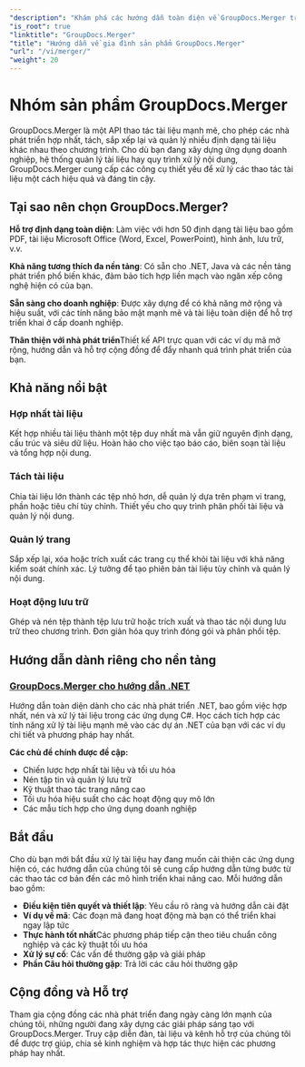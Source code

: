 ```yaml
---
"description": "Khám phá các hướng dẫn toàn diện về GroupDocs.Merger trên nhiều nền tảng khác nhau. Học cách gộp, tách và thao tác tài liệu theo chương trình với hướng dẫn từng bước và ví dụ thực tế."
"is_root": true
"linktitle": "GroupDocs.Merger"
"title": "Hướng dẫn về gia đình sản phẩm GroupDocs.Merger"
"url": "/vi/merger/"
"weight": 20
---
```


# Nhóm sản phẩm GroupDocs.Merger

GroupDocs.Merger là một API thao tác tài liệu mạnh mẽ, cho phép các nhà phát triển hợp nhất, tách, sắp xếp lại và quản lý nhiều định dạng tài liệu khác nhau theo chương trình. Cho dù bạn đang xây dựng ứng dụng doanh nghiệp, hệ thống quản lý tài liệu hay quy trình xử lý nội dung, GroupDocs.Merger cung cấp các công cụ thiết yếu để xử lý các thao tác tài liệu một cách hiệu quả và đáng tin cậy.

## Tại sao nên chọn GroupDocs.Merger?

**Hỗ trợ định dạng toàn diện**: Làm việc với hơn 50 định dạng tài liệu bao gồm PDF, tài liệu Microsoft Office (Word, Excel, PowerPoint), hình ảnh, lưu trữ, v.v.

**Khả năng tương thích đa nền tảng**: Có sẵn cho .NET, Java và các nền tảng phát triển phổ biến khác, đảm bảo tích hợp liền mạch vào ngăn xếp công nghệ hiện có của bạn.

**Sẵn sàng cho doanh nghiệp**: Được xây dựng để có khả năng mở rộng và hiệu suất, với các tính năng bảo mật mạnh mẽ và tài liệu toàn diện để hỗ trợ triển khai ở cấp doanh nghiệp.

**Thân thiện với nhà phát triển**Thiết kế API trực quan với các ví dụ mã mở rộng, hướng dẫn và hỗ trợ cộng đồng để đẩy nhanh quá trình phát triển của bạn.

## Khả năng nổi bật

### Hợp nhất tài liệu
Kết hợp nhiều tài liệu thành một tệp duy nhất mà vẫn giữ nguyên định dạng, cấu trúc và siêu dữ liệu. Hoàn hảo cho việc tạo báo cáo, biên soạn tài liệu và tổng hợp nội dung.

### Tách tài liệu
Chia tài liệu lớn thành các tệp nhỏ hơn, dễ quản lý dựa trên phạm vi trang, phần hoặc tiêu chí tùy chỉnh. Thiết yếu cho quy trình phân phối tài liệu và quản lý nội dung.

### Quản lý trang
Sắp xếp lại, xóa hoặc trích xuất các trang cụ thể khỏi tài liệu với khả năng kiểm soát chính xác. Lý tưởng để tạo phiên bản tài liệu tùy chỉnh và quản lý nội dung.

### Hoạt động lưu trữ
Ghép và nén tệp thành tệp lưu trữ hoặc trích xuất và thao tác nội dung lưu trữ theo chương trình. Đơn giản hóa quy trình đóng gói và phân phối tệp.

## Hướng dẫn dành riêng cho nền tảng

### [GroupDocs.Merger cho hướng dẫn .NET](./net/)
Hướng dẫn toàn diện dành cho các nhà phát triển .NET, bao gồm việc hợp nhất, nén và xử lý tài liệu trong các ứng dụng C#. Học cách tích hợp các tính năng xử lý tài liệu mạnh mẽ vào các dự án .NET của bạn với các ví dụ chi tiết và phương pháp hay nhất.

**Các chủ đề chính được đề cập:**
- Chiến lược hợp nhất tài liệu và tối ưu hóa
- Nén tập tin và quản lý lưu trữ  
- Kỹ thuật thao tác trang nâng cao
- Tối ưu hóa hiệu suất cho các hoạt động quy mô lớn
- Các mẫu tích hợp cho ứng dụng doanh nghiệp

## Bắt đầu

Cho dù bạn mới bắt đầu xử lý tài liệu hay đang muốn cải thiện các ứng dụng hiện có, các hướng dẫn của chúng tôi sẽ cung cấp hướng dẫn từng bước từ các thao tác cơ bản đến các mô hình triển khai nâng cao. Mỗi hướng dẫn bao gồm:

- **Điều kiện tiên quyết và thiết lập**: Yêu cầu rõ ràng và hướng dẫn cài đặt
- **Ví dụ về mã**: Các đoạn mã đang hoạt động mà bạn có thể triển khai ngay lập tức
- **Thực hành tốt nhất**Các phương pháp tiếp cận theo tiêu chuẩn công nghiệp và các kỹ thuật tối ưu hóa
- **Xử lý sự cố**: Các vấn đề thường gặp và giải pháp
- **Phần Câu hỏi thường gặp**: Trả lời các câu hỏi thường gặp

## Cộng đồng và Hỗ trợ

Tham gia cộng đồng các nhà phát triển đang ngày càng lớn mạnh của chúng tôi, những người đang xây dựng các giải pháp sáng tạo với GroupDocs.Merger. Truy cập diễn đàn, tài liệu và kênh hỗ trợ của chúng tôi để được trợ giúp, chia sẻ kinh nghiệm và hợp tác thực hiện các phương pháp hay nhất.